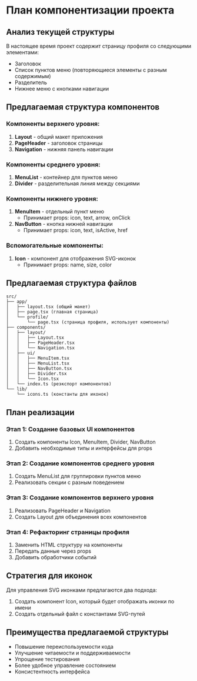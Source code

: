 # План компонентизации проекта

## Анализ текущей структуры

В настоящее время проект содержит страницу профиля со следующими элементами:
- Заголовок
- Список пунктов меню (повторяющиеся элементы с разным содержимым)
- Разделитель
- Нижнее меню с кнопками навигации

## Предлагаемая структура компонентов

### Компоненты верхнего уровня:
1. **Layout** - общий макет приложения
2. **PageHeader** - заголовок страницы
3. **Navigation** - нижняя панель навигации

### Компоненты среднего уровня:
1. **MenuList** - контейнер для пунктов меню
2. **Divider** - разделительная линия между секциями

### Компоненты нижнего уровня:
1. **MenuItem** - отдельный пункт меню
   - Принимает props: icon, text, arrow, onClick
2. **NavButton** - кнопка нижней навигации
   - Принимает props: icon, text, isActive, href

### Вспомогательные компоненты:
1. **Icon** - компонент для отображения SVG-иконок
   - Принимает props: name, size, color

## Предлагаемая структура файлов

```
src/
├── app/
│   ├── layout.tsx (общий макет)
│   ├── page.tsx (главная страница)
│   └── profile/
│       └── page.tsx (страница профиля, использует компоненты)
├── components/
│   ├── layout/
│   │   ├── Layout.tsx
│   │   ├── PageHeader.tsx
│   │   └── Navigation.tsx
│   ├── ui/
│   │   ├── MenuItem.tsx
│   │   ├── MenuList.tsx
│   │   ├── NavButton.tsx
│   │   ├── Divider.tsx
│   │   └── Icon.tsx
│   └── index.ts (реэкспорт компонентов)
└── lib/
    └── icons.ts (константы для иконок)
```

## План реализации

### Этап 1: Создание базовых UI компонентов
1. Создать компоненты Icon, MenuItem, Divider, NavButton
2. Добавить необходимые типы и интерфейсы для props

### Этап 2: Создание компонентов среднего уровня
1. Создать MenuList для группировки пунктов меню
2. Реализовать секции с разным поведением

### Этап 3: Создание компонентов верхнего уровня
1. Реализовать PageHeader и Navigation
2. Создать Layout для объединения всех компонентов

### Этап 4: Рефакторинг страницы профиля
1. Заменить HTML структуру на компоненты
2. Передать данные через props
3. Добавить обработчики событий

## Стратегия для иконок

Для управления SVG иконками предлагаются два подхода:
1. Создать компонент Icon, который будет отображать иконки по имени
2. Создать отдельный файл с константами SVG-путей

## Преимущества предлагаемой структуры
- Повышение переиспользуемости кода
- Улучшение читаемости и поддерживаемости
- Упрощение тестирования
- Более удобное управление состоянием
- Консистентность интерфейса
